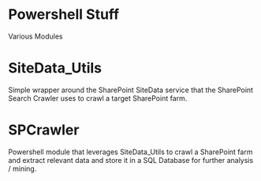 # Powershell Stuff
Various Modules 

# SiteData_Utils
Simple wrapper around the SharePoint SiteData service that the SharePoint Search Crawler 
uses to crawl a target SharePoint farm.

# SPCrawler
Powershell module that leverages SiteData_Utils to crawl a SharePoint farm and extract 
relevant data and store it in a SQL Database for further analysis / mining.